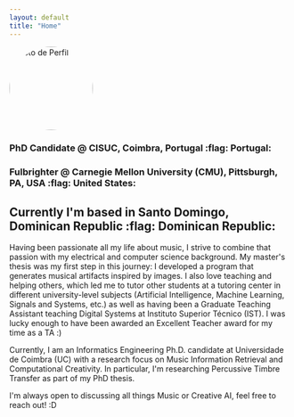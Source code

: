 ```yaml
---
layout: default
title: "Home"
---
```


<img src="{{ site.baseurl }}/assets/images/profile.jpg" alt="Foto de Perfil" style="width:150px; border-radius:50%;">


### PhD Candidate @ CISUC, Coimbra, Portugal :flag: Portugal:

### Fulbrighter @ Carnegie Mellon University (CMU), Pittsburgh, PA, USA :flag: United States:

Currently I'm based in Santo Domingo, Dominican Republic :flag: Dominican Republic:
---
Having been passionate all my life about music, I strive to combine that passion with my electrical and computer science background. My master's thesis was my first step in this journey: I developed a program that generates musical artifacts inspired by images. I also love teaching and helping others, which led me to tutor other students at a tutoring center in different university-level subjects (Artificial Intelligence, Machine Learning, Signals and Systems, etc.) as well as having been a Graduate Teaching Assistant teaching Digital Systems at Instituto Superior Técnico (IST). I was lucky enough to have been awarded an Excellent Teacher award for my time as a TA :)

Currently, I am an Informatics Engineering Ph.D. candidate at Universidade de Coimbra (UC) with a research focus on Music Information Retrieval and Computational Creativity. In particular, I'm researching Percussive Timbre Transfer as part of my PhD thesis. 

I'm always open to discussing all things Music or Creative AI, feel free to reach out! :D